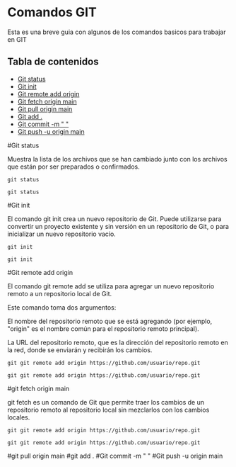 # Comandos GIT

Esta es una breve guia con algunos de los comandos basicos para trabajar en GIT

## Tabla de contenidos
- [Git status](#git-status)
- [Git init](#git-init)
- [Git remote add origin](#git-remote)
- [Git fetch origin main](#git-fetch)
- [Git pull origin main](#git-pull)
- [Git add .](#git-add)
- [Git commit -m " "](#git-commit)
- [Git push -u origin main](#git-push)



#Git status<a name="git-status"></a>

Muestra la lista de los archivos que se han cambiado junto con los archivos que están por ser preparados o confirmados.

`git status`
```
git status
```
    
#Git init<a name="git-init"></a>

El comando git init crea un nuevo repositorio de Git. 
Puede utilizarse para convertir un proyecto existente y sin versión en un repositorio de Git, o para inicializar un nuevo repositorio vacío.

`git init`
```
git init
```
#Git remote add origin<a name="git-remote"></a>

El comando git remote add se utiliza para agregar un nuevo repositorio remoto a un repositorio local de Git. 

Este comando toma dos argumentos:

El nombre del repositorio remoto que se está agregando (por ejemplo, "origin" es el nombre común para el repositorio remoto principal).


La URL del repositorio remoto, que es la dirección del repositorio remoto en la red, donde se enviarán y recibirán los cambios.

`git git remote add origin https://github.com/usuario/repo.git`
```
git git remote add origin https://github.com/usuario/repo.git
```

#git fetch origin main<a name="git-fetch"></a>

git fetch es un comando de Git que permite traer los cambios de un repositorio remoto al repositorio local sin mezclarlos con los cambios locales.

`git git remote add origin https://github.com/usuario/repo.git`
```
git git remote add origin https://github.com/usuario/repo.git
```

#git pull origin main<a name="git-pull"></a>
#git add .<a name="git-add"></a>
#Git commit -m " "<a name="git-commit"></a>
#Git push -u origin main<a name="git-push"></a>

